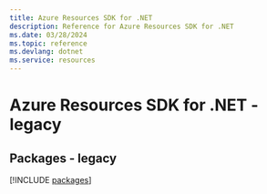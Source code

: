 ```yaml
---
title: Azure Resources SDK for .NET
description: Reference for Azure Resources SDK for .NET
ms.date: 03/28/2024
ms.topic: reference
ms.devlang: dotnet
ms.service: resources
---
```

# Azure Resources SDK for .NET - legacy
## Packages - legacy
[!INCLUDE [packages](resources-index.md)]